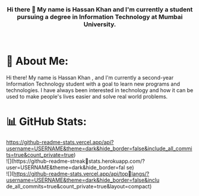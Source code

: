 <h3 align = "center"> Hi there 👋 My name is Hassan Khan and I'm 
currently a student pursuing a degree in Information Technology at 
Mumbai University.</h3>
<br>

# 💫 About Me:
Hi there! My name is Hassan Khan , and I'm currently a second-year Information Technology student with a goal to learn new programs and technologies. I have always been interested in technology and how it can be used to make people's lives easier and solve real world problems.
# 📊 GitHub Stats:
https://github-readme-stats.vercel.app/api?username=USERNAME&theme=dark&hide_border=false&include_all_commits=true&count_private=true)<br/>
![](https://github-readme-streakstats.herokuapp.com/?user=USERNAME&theme=dark&hide_border=fal
se)<br/>
![](https://github-readme-stats.vercel.app/api/toplangs/?username=USERNAME&theme=dark&hide_border=false&inclu
de_all_commits=true&count_private=true&layout=compact)

<!--
**HIronF/HIronF** is a ✨ _special_ ✨ repository because its `README.md` (this file) appears on your GitHub profile.

Here are some ideas to get you started:

- 🔭 I’m currently working on ...
- 🌱 I’m currently learning ...
- 👯 I’m looking to collaborate on ...
- 🤔 I’m looking for help with ...
- 💬 Ask me about ...
- 📫 How to reach me: ...
- 😄 Pronouns: ...
- ⚡ Fun fact: ...
-->
